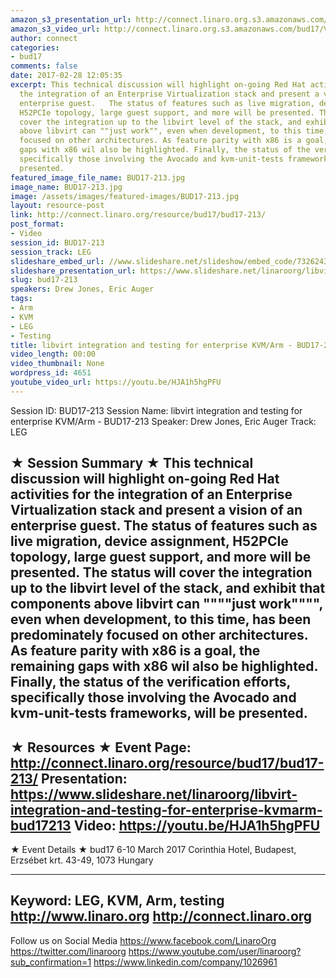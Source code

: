 ```yaml
---
amazon_s3_presentation_url: http://connect.linaro.org.s3.amazonaws.com/bud17/Presentations/BUD17-213%20libvirt%20integration%20and%20testing%20for%20enterprise%20KVM%252FArm.pdf
amazon_s3_video_url: http://connect.linaro.org.s3.amazonaws.com/bud17/Videos/Tuesday/BUD17-213%20libvert%20integration%20and%20testing%20for%20enterprise%20KVM%20%20Arm.mp4
author: connect
categories:
- bud17
comments: false
date: 2017-02-28 12:05:35
excerpt: This technical discussion will highlight on-going Red Hat activities for
  the integration of an Enterprise Virtualization stack and present a vision of an
  enterprise guest.   The status of features such as live migration, device assignment,
  H52PCIe topology, large guest support, and more will be presented. The status will
  cover the integration up to the libvirt level of the stack, and exhibit that components
  above libvirt can ""just work"", even when development, to this time, has been predominately
  focused on other architectures. As feature parity with x86 is a goal, the remaining
  gaps with x86 wil also be highlighted. Finally, the status of the verification efforts,
  specifically those involving the Avocado and kvm-unit-tests frameworks, will be
  presented.
featured_image_file_name: BUD17-213.jpg
image_name: BUD17-213.jpg
image: /assets/images/featured-images/BUD17-213.jpg
layout: resource-post
link: http://connect.linaro.org/resource/bud17/bud17-213/
post_format:
- Video
session_id: BUD17-213
session_track: LEG
slideshare_embed_url: //www.slideshare.net/slideshow/embed_code/73262432
slideshare_presentation_url: https://www.slideshare.net/linaroorg/libvirt-integration-and-testing-for-enterprise-kvmarm-bud17213
slug: bud17-213
speakers: Drew Jones, Eric Auger
tags:
- Arm
- KVM
- LEG
- Testing
title: libvirt integration and testing for enterprise KVM/Arm - BUD17-213
video_length: 00:00
video_thumbnail: None
wordpress_id: 4651
youtube_video_url: https://youtu.be/HJA1h5hgPFU
---
```


Session ID: BUD17-213
Session Name: libvirt integration and testing for enterprise KVM/Arm - BUD17-213
Speaker: Drew Jones, Eric Auger
Track: LEG

★ Session Summary ★
This technical discussion will highlight on-going Red Hat activities for the integration of an Enterprise Virtualization stack and present a vision of an enterprise guest. The status of features such as live migration, device assignment, H52PCIe topology, large guest support, and more will be presented. The status will cover the integration up to the libvirt level of the stack, and exhibit that components above libvirt can """"just work"""", even when development, to this time, has been predominately focused on other architectures. As feature parity with x86 is a goal, the remaining gaps with x86 wil also be highlighted. Finally, the status of the verification efforts, specifically those involving the Avocado and kvm-unit-tests frameworks, will be presented.
---------------------------------------------------
★ Resources ★
Event Page: http://connect.linaro.org/resource/bud17/bud17-213/
Presentation: https://www.slideshare.net/linaroorg/libvirt-integration-and-testing-for-enterprise-kvmarm-bud17213
Video: https://youtu.be/HJA1h5hgPFU
---------------------------------------------------

★ Event Details ★
bud17
6-10 March 2017
Corinthia Hotel, Budapest,
Erzsébet krt. 43-49,
1073 Hungary

---------------------------------------------------
Keyword: LEG, KVM, Arm, testing
http://www.linaro.org
http://connect.linaro.org
---------------------------------------------------
Follow us on Social Media
https://www.facebook.com/LinaroOrg
https://twitter.com/linaroorg
https://www.youtube.com/user/linaroorg?sub_confirmation=1
https://www.linkedin.com/company/1026961

